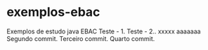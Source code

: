 # exemplos-ebac
Exemplos de estudo java EBAC
Teste - 1.
Teste - 2..
xxxxx
aaaaaaa
Segundo commit.
Terceiro commit.
Quarto commit.
